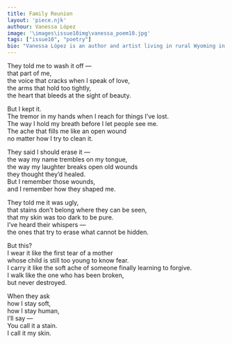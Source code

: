 ```yaml
---
title: Family Reunion
layout: 'piece.njk'
authour: Vanessa López
image: '\images\issue10img\vanessa_poem10.jpg'
tags: ["issue10", "poetry"]
bio: "Vanessa López is an author and artist living in rural Wyoming in the United States of America. Her art and writing explore the darker themes of fantasy. Understanding death through art is her ultimate goal."
---
```

They told me to wash it off —  
that part of me,  
the voice that cracks when I speak of love,  
the arms that hold too tightly,  
the heart that bleeds at the sight of beauty.  

But I kept it.  
The tremor in my hands when I reach for things I’ve lost.  
The way I hold my breath before I let people see me.  
The ache that fills me like an open wound  
no matter how I try to clean it.  

They said I should erase it —  
the way my name trembles on my tongue,  
the way my laughter breaks open old wounds  
they thought they’d healed.  
But I remember those wounds,  
and I remember how they shaped me.  

They told me it was ugly,  
that stains don’t belong where they can be seen,  
that my skin was too dark to be pure.  
I’ve heard their whispers —  
the ones that try to erase what cannot be hidden.  

But this?  
I wear it like the first tear of a mother  
whose child is still too young to know fear.  
I carry it like the soft ache of someone finally learning to forgive.  
I walk like the one who has been broken,  
but never destroyed.  

When they ask  
how I stay soft,  
how I stay human,  
I’ll say —  
You call it a stain.  
I call it my skin.
